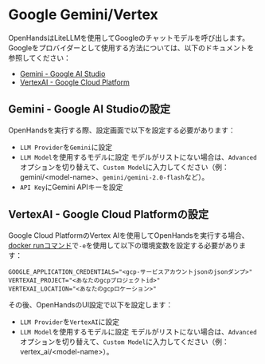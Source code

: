 # Google Gemini/Vertex

OpenHandsはLiteLLMを使用してGoogleのチャットモデルを呼び出します。Googleをプロバイダーとして使用する方法については、以下のドキュメントを参照してください：

- [Gemini - Google AI Studio](https://docs.litellm.ai/docs/providers/gemini)
- [VertexAI - Google Cloud Platform](https://docs.litellm.ai/docs/providers/vertex)

## Gemini - Google AI Studioの設定

OpenHandsを実行する際、設定画面で以下を設定する必要があります：
- `LLM Provider`を`Gemini`に設定
- `LLM Model`を使用するモデルに設定
モデルがリストにない場合は、`Advanced`オプションを切り替えて、`Custom Model`に入力してください（例：gemini/&lt;model-name&gt;、`gemini/gemini-2.0-flash`など）。
- `API Key`にGemini APIキーを設定

## VertexAI - Google Cloud Platformの設定

Google Cloud PlatformのVertex AIを使用してOpenHandsを実行する場合、[docker runコマンド](../installation#running-openhands)で`-e`を使用して以下の環境変数を設定する必要があります：

```
GOOGLE_APPLICATION_CREDENTIALS="<gcp-サービスアカウントjsonのjsonダンプ>"
VERTEXAI_PROJECT="<あなたのgcpプロジェクトid>"
VERTEXAI_LOCATION="<あなたのgcpロケーション>"
```

その後、OpenHandsのUI設定で以下を設定します：
- `LLM Provider`を`VertexAI`に設定
- `LLM Model`を使用するモデルに設定
モデルがリストにない場合は、`Advanced`オプションを切り替えて、`Custom Model`に入力してください（例：vertex_ai/&lt;model-name&gt;）。
